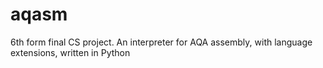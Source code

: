 # aqasm

6th form final CS project. An interpreter for AQA assembly, with language extensions, written in Python
